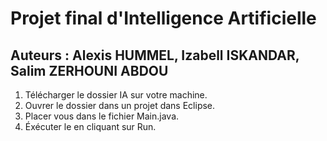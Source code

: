 # Projet final d'Intelligence Artificielle
## Auteurs : Alexis HUMMEL, Izabell ISKANDAR, Salim ZERHOUNI ABDOU

1. Télécharger le dossier IA sur votre machine.
2. Ouvrer le dossier dans un projet dans Eclipse.
3. Placer vous dans le fichier Main.java.
4. Éxécuter le en cliquant sur Run. 
